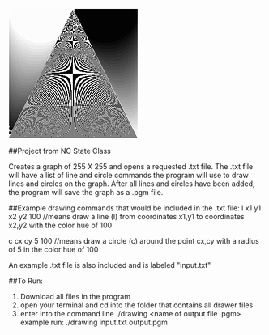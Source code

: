 ![alt tag](https://github.com/btyy77c/C-language/blob/master/drawer/output.jpg)

##Project from NC State Class

Creates a graph of 255 X 255 and opens a requested .txt file.  The .txt file will have a list of line and circle commands the program will use to draw lines and circles on the graph. After all lines and circles have been added, the program will save the graph as a .pgm file.

##Example drawing commands that would be included in the .txt file: 
   l x1 y1 x2 y2 100 //means draw a line (l) from coordinates x1,y1 to coordinates x2,y2 with the color hue of 100

   c cx cy 5 100 //means draw a circle (c) around the point cx,cy with a radius of 5 in the color hue of 100
   
   An example .txt file is also included and is labeled "input.txt"

##To Run:
   1. Download all files in the program
   2. open your terminal and cd into the folder that contains all drawer files
   3. enter into the command line ./drawing <name of input file.txt> <name of output file .pgm>   
      example run: ./drawing input.txt output.pgm
